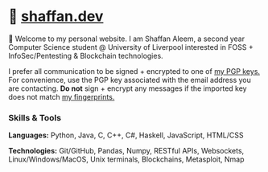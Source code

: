 # 🔗 [shaffan.dev](https://shaffan.dev)
👋 Welcome to my personal website. I am Shaffan Aleem, a second year Computer Science student @ University of Liverpool interested in FOSS + InfoSec/Pentesting & Blockchain technologies.

I prefer all communication to be signed + encrypted to one of <a href="pgp.html">my PGP keys.</a> For convenience, use the PGP key associated with the email address you are contacting. <b>Do not</b> sign + encrypt any messages if the imported key does not match <a href="fingerprints.html">my fingerprints.</a>
### Skills & Tools
**Languages:** Python, Java, C, C++, C#, Haskell, JavaScript, HTML/CSS

**Technologies:** Git/GitHub, Pandas, Numpy, RESTful APIs, Websockets, Linux/Windows/MacOS, Unix terminals, Blockchains, Metasploit, Nmap
